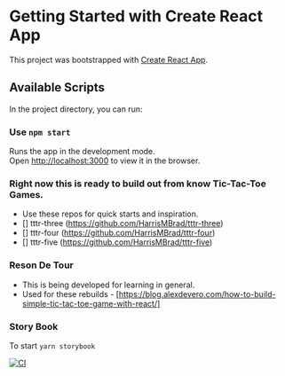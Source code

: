 # Getting Started with Create React App

This project was bootstrapped with [Create React App](https://github.com/facebook/create-react-app).

## Available Scripts

In the project directory, you can run:

### Use `npm start`

Runs the app in the development mode.\
Open [http://localhost:3000](http://localhost:3000) to view it in the browser.

### Right now this is ready to build out from know Tic-Tac-Toe Games.

- Use these repos for quick starts and inspiration.
- [] tttr-three (https://github.com/HarrisMBrad/tttr-three)
- [] tttr-four (https://github.com/HarrisMBrad/tttr-four)
- [] tttr-five (https://github.com/HarrisMBrad/tttr-five)

### Reson De Tour

- This is being developed for learning in general.
- Used for these rebuilds - [https://blog.alexdevero.com/how-to-build-simple-tic-tac-toe-game-with-react/]

### Story Book

To start `yarn storybook`

[![CI](https://github.com/HarrisMBrad/ticktacado/actions/workflows/simple-workflow.yml/badge.svg)](https://github.com/HarrisMBrad/ticktacado/actions/workflows/simple-workflow.yml)
